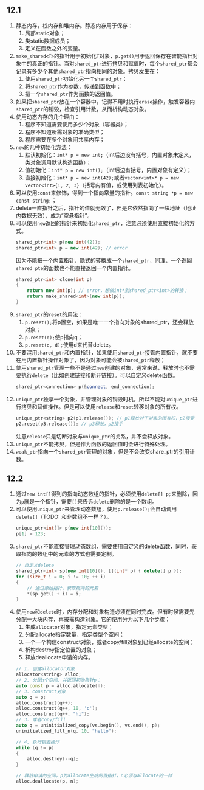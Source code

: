 ## 12.1
1. 静态内存，栈内存和堆内存。静态内存用于保存：
   1. 局部static对象；
   2. 类static数据成员；
   3. 定义在函数之外的变量。
2. `make_shared<T>`的指针用于初始化`T`对象，`p.get()`用于返回保存在智能指针对象中的真正的指针。当对`shared_ptr`进行拷贝和赋值时，每个`shared_ptr`都会记录有多少个其他`shared_ptr`指向相同的对象。拷贝发生在：
   1. 使用`shared_ptr`初始化另一个`shared_ptr`；
   2. 将`shared_ptr`作为参数，传递到函数中；
   3. 把一个`shared_ptr`作为函数的返回值。
3. 如果把`shared_ptr`放在一个容器中，记得不用时执行`erase`操作，触发容器内`shared_ptr`的销毁，检查引用计数，从而析构动态对象。
4. 使用动态内存的几个理由：
   1. 程序不知道需要使用多少个对象（容器类）；
   2. 程序不知道所需对象的准确类型；
   3. 程序需要在多个对象间共享内存；
5. `new`的几种初始化方法：
   1. 默认初始化：`int* p = new int;`（int后边没有括号，内置对象未定义，类对象调用默认构造函数）；
   2. 值初始化：`int* p = new int();`（int后边有括号，内置对象有定义）；
   3. 直接初始化：`int* p = new int(42);`或者`vector<int>* p = new vector<int>{1, 2, 3}`（括号内有值，或使用列表初始化）。
6. 可以使用`const`来修饰，得到一个指向常量的指针。`const string *p = new const string;`；
7. delete一直指针之后，指针的值就无效了，但是它依然指向了一块地址（地址内数据无效），成为“空悬指针”。
8. 可以使用`new`返回的指针来初始化`shared_ptr`，注意必须使用直接初始化的方式。
    ```cpp
    shared_ptr<int> p(new int(42));
    shared_ptr<int> p = new int(42); // error
    ```
    因为不能把一个内置指针，隐式的转换成一个`shared_ptr`，同理，一个返回`shared_pte`的函数也不能直接返回一个内置指针。
    ```cpp
    shared_ptr<int> clone(int p)
    {
        return new int(p); // error，想做int*到shared_ptr<int>的转换；
        return make_shared<int>(new int(p));
    }
    ```
9. `shared_ptr`的`reset`的用法：
   1.  `p.reset();`将p置空，如果是唯一一个指向对象的shared_ptr，还会释放对象；
   2.  `p.reset(q);`使p指向q；
   3.  `p.reset(q, d);`使用d来代替delete。
10. 不要混用`shared_ptr`和内置指针，如果使用`shared_ptr`接管内置指针，就不要在用内置指针操作对象了，因为对象可能会被`shared_ptr`释放；
11. 使用`shared_ptr`管理一些不是通过`new`创建的对象，通常来说，释放时也不需要执行`delete`（比如创建链接和断开链接）。可以自定义delete函数。
    ```cpp
    shared_ptr<connection> p(&connect, end_connection);
    ```
12. `unique_ptr`独享一个对象，并管理对象的销毁时机。所以不能对`unique_ptr`进行拷贝和赋值操作。但是可以使用`release`和`reset`转移对象的所有权。
    ```cpp
    unique_ptr<string> p2(p1.release()); // p1释放对于对象的所有权，p2接受
    p2.reset(p3.release()); // p3释放，p2接手
    ```
    注意`release`只是切断对象与`unique_ptr`的关系，并不会释放对象。
13. `unique_ptr`不能拷贝，但是作为函数的返回值时会进行特殊处理。
14. `weak_ptr`指向一个`shared_ptr`管理的对象，但是不会改变share_ptr的引用计数。

## 12.2
1. 通过`new int[]`得到的指向动态数组的指针，必须使用`delete[] p;`来删除，因为`p`就是一个指针，需要`[]`来告诉`delete`删除的是一个数组。
2. 可以使用`unique_ptr`来管理动态数组，使用`p.release();`会自动调用`delete[]`（TODO: 和非数组不一样？）。
    ```cpp
    unique_ptr<int[]> p(new int[10]());
    p[1] = 123;
    ```
3. `shared_ptr`不能直接管理动态数组，需要使用自定义的delete函数，同时，获取指向的数组中的元素的方式也需要定制。
    ```cpp
    // 自定义delete
    shared_ptr<int> sp(new int[10](), [](int* p) { delete[] p });
    for (size_t i = 0; i != 10; ++ i)
    {
        // 通过原始指针，获取指向的元素
        *(sp.get() + i) = i;
    }
    ```
4. 使用`new`和`delete`时，内存分配和对象构造必须在同时完成。但有时候需要先分配一大块内存，再按需构造对象。它的使用分为以下几个步骤：
   1. 生成`allocator`对象，指定元素类型；
   2. 分配allocate指定数量，指定类型个空间；
   3. 一个一个构建construct对象，或者copy/fill对象到已经allocate的空间；
   4. 析构destroy指定位置的对象；
   5. 释放deallocate申请的内存。
    ```cpp
    // 1. 创建allocator对象
    allocator<string> alloc;
    // 2. 分配n个空间，并返回初始指针p；
    auto const p = alloc.allocate(n);
    // 3. construct对象
    auto q = p;
    alloc.construct(q++);
    alloc.construct(q++, 10, 'c');
    alloc.construct(q++, "hi");
    // 3. 或者copy/fill
    auto q = uninitialized_copy(vs.begin(), vs.end(), p);
    uninitialized_fill_n(q, 10, "hello");

    // 4. 执行销毁操作
    while (q != p)
    {
        alloc.destroy(--q);
    }

    // 释放申请的空间，p为allocate生成的首指针，n必须与allocate的一样
    alloc.deallocate(p, n);
    ```